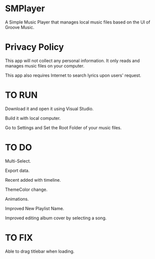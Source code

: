 # SMPlayer
A Simple Music Player that manages local music files based on the UI of Groove Music.

# Privacy Policy
This app will not collect any personal information. It only reads and manages music files on your computer.

This app also requires Internet to search lyrics upon users' request.

# TO RUN
Download it and open it using Visual Studio.

Build it with local computer.

Go to Settings and Set the Root Folder of your music files.

# TO DO
Multi-Select.

Export data.

Recent added with timeline.

ThemeColor change.

Animations.

Improved New Playlist Name.

Improved editing album cover by selecting a song.

# TO FIX
Able to drag titlebar when loading.